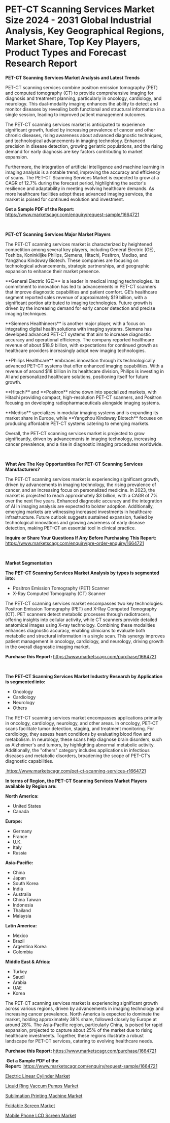 <p><h1>PET-CT Scanning Services Market Size 2024 - 2031 Global Industrial Analysis, Key Geographical Regions, Market Share, Top Key Players, Product Types and Forecast Research Report</h1></p><p><strong>PET-CT Scanning Services Market Analysis and Latest Trends</strong></p>
<p><p>PET-CT scanning services combine positron emission tomography (PET) and computed tomography (CT) to provide comprehensive imaging for diagnosis and treatment planning, particularly in oncology, cardiology, and neurology. This dual-modality imaging enhances the ability to detect and monitor diseases by revealing both functional and structural information in a single session, leading to improved patient management outcomes.</p><p>The PET-CT scanning services market is anticipated to experience significant growth, fueled by increasing prevalence of cancer and other chronic diseases, rising awareness about advanced diagnostic techniques, and technological advancements in imaging technology. Enhanced precision in disease detection, growing geriatric populations, and the rising demand for early diagnosis are key factors contributing to market expansion. </p><p>Furthermore, the integration of artificial intelligence and machine learning in imaging analysis is a notable trend, improving the accuracy and efficiency of scans. The PET-CT Scanning Services Market is expected to grow at a CAGR of 12.7% during the forecast period, highlighting the sector's resilience and adaptability in meeting evolving healthcare demands. As more healthcare facilities adopt these advanced imaging services, the market is poised for continued evolution and investment.</p></p>
<p><strong>Get a Sample PDF of the Report:&nbsp;</strong> <a href="https://www.marketscagr.com/enquiry/request-sample/1664721?utm_campaign=1285&utm_medium=2&utm_source=Github&utm_content=ia&utm_term=28092024&utm_id=pet-ct-scanning-services">https://www.marketscagr.com/enquiry/request-sample/1664721</a></p>
<p>&nbsp;</p>
<p><strong>PET-CT Scanning Services Major Market Players</strong></p>
<p><p>The PET-CT scanning services market is characterized by heightened competition among several key players, including General Electric (GE), Toshiba, Koninklijke Philips, Siemens, Hitachi, Positron, Mediso, and Yangzhou Kindsway Biotech. These companies are focusing on technological advancements, strategic partnerships, and geographic expansion to enhance their market presence.</p><p>**General Electric (GE)** is a leader in medical imaging technologies. Its commitment to innovation has led to advancements in PET-CT scanners that improve diagnostic capabilities and patient comfort. GE’s healthcare segment reported sales revenue of approximately $19 billion, with a significant portion attributed to imaging technologies. Future growth is driven by the increasing demand for early cancer detection and precise imaging techniques.</p><p>**Siemens Healthineers** is another major player, with a focus on integrating digital health solutions with imaging systems. Siemens has developed advanced PET-CT systems that aim to increase diagnostic accuracy and operational efficiency. The company reported healthcare revenue of about $18.9 billion, with expectations for continued growth as healthcare providers increasingly adopt new imaging technologies.</p><p>**Philips Healthcare** embraces innovation through its technologically advanced PET-CT systems that offer enhanced imaging capabilities. With a revenue of around $18 billion in its healthcare division, Philips is investing in AI and personalized healthcare solutions, positioning itself for future growth.</p><p>**Hitachi** and **Positron** niche down into specialized markets, with Hitachi providing compact, high-resolution PET-CT scanners, and Positron focusing on developing radiopharmaceuticals alongside imaging systems. </p><p>**Mediso** specializes in modular imaging systems and is expanding its market share in Europe, while **Yangzhou Kindsway Biotech** focuses on producing affordable PET-CT systems catering to emerging markets.</p><p>Overall, the PET-CT scanning services market is projected to grow significantly, driven by advancements in imaging technology, increasing cancer prevalence, and a rise in diagnostic imaging procedures worldwide.</p></p>
<p>&nbsp;</p>
<p><strong>What Are The Key Opportunities For PET-CT Scanning Services Manufacturers?</strong></p>
<p><p>The PET-CT scanning services market is experiencing significant growth, driven by advancements in imaging technology, the rising prevalence of cancer, and an increasing focus on personalized medicine. In 2023, the market is projected to reach approximately $3 billion, with a CAGR of 7% over the next five years. Enhanced diagnostic accuracy and the integration of AI in imaging analysis are expected to bolster adoption. Additionally, emerging markets are witnessing increased investments in healthcare infrastructure. Future outlook suggests sustained expansion, fueled by technological innovations and growing awareness of early disease detection, making PET-CT an essential tool in clinical practice.</p></p>
<p><strong>Inquire or Share Your Questions If Any Before Purchasing This Report:</strong> <a href="https://www.marketscagr.com/enquiry/pre-order-enquiry/1664721?utm_campaign=1285&utm_medium=2&utm_source=Github&utm_content=ia&utm_term=28092024&utm_id=pet-ct-scanning-services">https://www.marketscagr.com/enquiry/pre-order-enquiry/1664721</a></p>
<p>&nbsp;</p>
<p><strong>Market Segmentation</strong></p>
<p><strong>The PET-CT Scanning Services Market Analysis by types is segmented into:</strong></p>
<p><ul><li>Positron Emission Tomography (PET) Scanner</li><li>X-Ray Computed Tomography (CT) Scanner</li></ul></p>
<p><p>The PET-CT scanning services market encompasses two key technologies: Positron Emission Tomography (PET) and X-Ray Computed Tomography (CT). PET scanners detect metabolic processes through radiotracers, offering insights into cellular activity, while CT scanners provide detailed anatomical images using X-ray technology. Combining these modalities enhances diagnostic accuracy, enabling clinicians to evaluate both metabolic and structural information in a single scan. This synergy improves patient management in oncology, cardiology, and neurology, driving growth in the overall diagnostic imaging market.</p></p>
<p><strong>Purchase this Report:&nbsp;</strong><a href="https://www.marketscagr.com/purchase/1664721?utm_campaign=1285&utm_medium=2&utm_source=Github&utm_content=ia&utm_term=28092024&utm_id=pet-ct-scanning-services">https://www.marketscagr.com/purchase/1664721</a></p>
<p>&nbsp;</p>
<p><strong>The PET-CT Scanning Services Market Industry Research by Application is segmented into:</strong></p>
<p><ul><li>Oncology</li><li>Cardiology</li><li>Neurology</li><li>Others</li></ul></p>
<p><p>The PET-CT scanning services market encompasses applications primarily in oncology, cardiology, neurology, and other areas. In oncology, PET-CT scans facilitate tumor detection, staging, and treatment monitoring. For cardiology, they assess heart conditions by evaluating blood flow and metabolism. In neurology, these scans help diagnose brain disorders, such as Alzheimer's and tumors, by highlighting abnormal metabolic activity. Additionally, the "others" category includes applications in infectious diseases and metabolic disorders, broadening the scope of PET-CT’s diagnostic capabilities.</p></p>
<p><a href="https://www.marketscagr.com/pet-ct-scanning-services-r1664721?utm_campaign=1285&utm_medium=2&utm_source=Github&utm_content=ia&utm_term=28092024&utm_id=pet-ct-scanning-services">&nbsp;https://www.marketscagr.com/pet-ct-scanning-services-r1664721</a></p>
<p><strong>In terms of Region, the PET-CT Scanning Services Market Players available by Region are:</strong></p>
<p>
    <p> <strong> North America: </strong>
        <ul>
            <li>United States</li>
            <li>Canada</li>
        </ul>
        </p> 
    <p> <strong> Europe: </strong>
        <ul>
            <li>Germany</li>
            <li>France</li>
            <li>U.K.</li>
            <li>Italy</li>
            <li>Russia</li>
        </ul>
        </p> 
    <p> <strong> Asia-Pacific: </strong>
        <ul>
            <li>China</li>
            <li>Japan</li>
            <li>South Korea</li>
            <li>India</li>
            <li>Australia</li>
            <li>China Taiwan</li>
            <li>Indonesia</li>
            <li>Thailand</li>
            <li>Malaysia</li>
        </ul>
        </p> 
    <p> <strong> Latin America: </strong>
        <ul>
            <li>Mexico</li>
            <li>Brazil</li>
            <li>Argentina Korea</li>
            <li>Colombia</li>
        </ul>
        </p> 
    <p> <strong> Middle East & Africa: </strong>
        <ul>
            <li>Turkey</li>
            <li>Saudi</li>
            <li>Arabia</li>
            <li>UAE</li>
            <li>Korea</li>
        </ul>
    </p>
    </p>
<p><p>The PET-CT scanning services market is experiencing significant growth across various regions, driven by advancements in imaging technology and increasing cancer prevalence. North America is expected to dominate the market, holding approximately 38% share, followed closely by Europe at around 28%. The Asia-Pacific region, particularly China, is poised for rapid expansion, projected to capture about 25% of the market due to rising healthcare investments. Together, these regions illustrate a robust landscape for PET-CT services, catering to evolving healthcare needs.</p></p>
<p><strong>Purchase this Report: </strong><a href="https://www.marketscagr.com/purchase/1664721?utm_campaign=1285&utm_medium=2&utm_source=Github&utm_content=ia&utm_term=28092024&utm_id=pet-ct-scanning-services">https://www.marketscagr.com/purchase/1664721</a></p>
<p>&nbsp;<strong>Get a Sample PDF of the Report:&nbsp;&nbsp;</strong><a href="https://www.marketscagr.com/enquiry/request-sample/1664721?utm_campaign=1285&utm_medium=2&utm_source=Github&utm_content=ia&utm_term=28092024&utm_id=pet-ct-scanning-services">https://www.marketscagr.com/enquiry/request-sample/1664721</a></p>
<p><strong></strong></p>
<p><p><a href="https://www.linkedin.com/pulse/how-regional-global-trends-shaping-electric-linear-cylinder-vjz8e?utm_campaign=1285&utm_medium=2&utm_source=Github&utm_content=ia&utm_term=28092024&utm_id=pet-ct-scanning-services">Electric Linear Cylinder Market</a></p><p><a href="https://www.linkedin.com/pulse/liquid-ring-vaccum-pumps-market-size-growth-trends-industry-wtblf?utm_campaign=1285&utm_medium=2&utm_source=Github&utm_content=ia&utm_term=28092024&utm_id=pet-ct-scanning-services">Liquid Ring Vaccum Pumps Market</a></p><p><a href="https://www.linkedin.com/pulse/sublimation-printing-machine-market-global-insights-sales-wx81c?utm_campaign=1285&utm_medium=2&utm_source=Github&utm_content=ia&utm_term=28092024&utm_id=pet-ct-scanning-services">Sublimation Printing Machine Market</a></p><p><a href="https://issuu.com/reportprime-2/docs/foldable-screen-market-size-2030.pp_8b010ea72ea672?utm_campaign=1285&utm_medium=2&utm_source=Github&utm_content=ia&utm_term=28092024&utm_id=pet-ct-scanning-services">Foldable Screen Market</a></p><p><a href="https://issuu.com/reportprime-2/docs/mobile-phone-lcd-screen-market-size_7d0765043cc055?utm_campaign=1285&utm_medium=2&utm_source=Github&utm_content=ia&utm_term=28092024&utm_id=pet-ct-scanning-services">Mobile Phone LCD Screen Market</a></p></p>